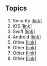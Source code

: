 ## Topics

1. Security [[link]](/security/)
2. iOS [[link]](/security/ios.md)
3. Swift [[link]](/security/)
4. Android [[link]](/security/)
5. Other [[link]](/security/)
6. Other [[link]](/security/)
7. Other [[link]](/security/)
8. Other [[link]](/security/)
